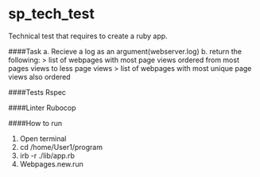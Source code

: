 # sp_tech_test

Technical test that requires to create a ruby app. 

####Task
  a. Recieve a log as an argument(webserver.log)
  b. return the following: 
    > list of webpages with most page views ordered from most pages views to less page views
    > list of webpages with most unique page views also ordered

####Tests
  Rspec

####Linter
  Rubocop

####How to run
  1. Open terminal 
  2. cd /home/User1/program
  3. irb -r ./lib/app.rb
  4. Webpages.new.run

